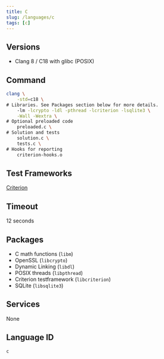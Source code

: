 ```yaml
---
title: C
slug: /languages/c
tags: [c]
---
```



## Versions

- Clang 8 / C18 with glibc (POSIX)

## Command

```bash
clang \
    -std=c18 \
# Libraries. See Packages section below for more details.
    -lm -lcrypto -ldl -pthread -lcriterion -lsqlite3 \
    -Wall -Wextra \
# Optional preloaded code
    preloaded.c \
# Solution and tests
    solution.c \
    tests.c \
# Hooks for reporting
    criterion-hooks.o
```

## Test Frameworks
[Criterion](https://criterion.readthedocs.io/en/master/)

## Timeout
12 seconds

## Packages

- C math functions (`libm`)
- OpenSSL (`libcrypto`)
- Dynamic Linking (`libdl`)
- POSIX threads (`libpthread`)
- Criterion testframework (`libcriterion`)
- SQLite (`libsqlite3`)

## Services
None

## Language ID

`c`
